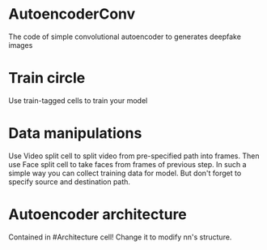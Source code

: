 # AutoencoderConv
The code of simple convolutional autoencoder to generates deepfake images

# Train circle
Use train-tagged cells to train your model

# Data manipulations
Use Video split cell to split video from pre-specified path into frames.
Then use Face split cell to take faces from frames of previous step. In such a simple way you can collect training data for model.
But don't forget to specify source and destination path.

# Autoencoder architecture
Contained in #Architecture cell! Change it to modify nn's structure.


